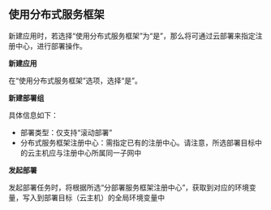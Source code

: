 ## 使用分布式服务框架

新建应用时，若选择“使用分布式服务框架”为“是”，那么将可通过云部署来指定注册中心，进行部署操作。

**新建应用**

在“使用分布式服务框架”选项，选择“是”。

**新建部署组**

具体信息如下：

- 部署类型：仅支持“滚动部署”
- 分布式服务框架注册中心：需指定已有的注册中心。请注意，所选部署目标中的云主机应与注册中心所属同一子网中

**发起部署**

发起部署任务时，将根据所选“分部署服务框架注册中心”，获取到对应的环境变量，写入到部署目标（云主机）的全局环境变量中








